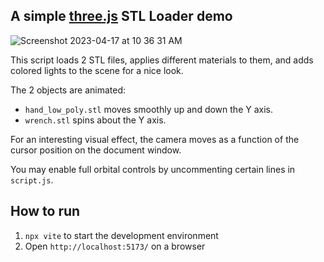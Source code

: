 ## A simple [three.js](https://threejs.org/) STL Loader demo

![Screenshot 2023-04-17 at 10 36 31 AM](https://user-images.githubusercontent.com/121207468/232538193-ce1b55c1-e34e-46b6-83e9-313cd6395120.png)

This script loads 2 STL files, applies different materials to them, and adds colored lights to the scene for a nice look.

The 2 objects are animated:
- `hand_low_poly.stl` moves smoothly up and down the Y axis.
- `wrench.stl` spins about the Y axis.

For an interesting visual effect, the camera moves as a function of the cursor position on the document window.

You may enable full orbital controls by uncommenting certain lines in `script.js`.

## How to run

1. `npx vite` to start the development environment
2. Open `http://localhost:5173/` on a browser
